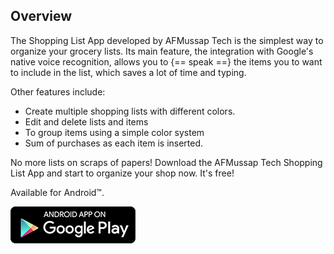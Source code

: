 ## Overview

The Shopping List App developed by AFMussap Tech is the simplest way to organize your grocery lists. Its main feature, the integration with Google's native voice recognition, allows you to {== speak ==} the items you to want to include in the list, which saves a lot of time and typing.

Other features include:

* Create multiple shopping lists with different colors.
* Edit and delete lists and items
* To group items using a simple color system
* Sum of purchases as each item is inserted.

No more lists on scraps of papers! Download the AFMussap Tech Shopping List App and start to organize your shop now. It's free!

Available for Android™.

[![](/images/google-play-badge-200x59.png)](https://play.google.com/store/apps/details?id=mussapappsshoppinglist.fmussap.com.shoppinglist)
